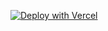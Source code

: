 [![Deploy with Vercel](https://vercel.com/button)](https://vercel.com/new/clone?repository-url=https://github.com/ErezMalka/kiosk-order-management)
